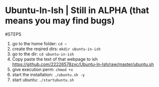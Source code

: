 # Ubuntu-In-Ish | Still in ALPHA (that means you may find bugs)

#STEPS

1. go to the home folder: `cd ~`
2. create the reqired dirs: `mkdir ubuntu-in-ish`
3. go to the dir: `cd ubuntu-in-ish`
4. Copy paste the text of that webpage to ish https://github.com/22226578zxc/Ubuntu-In-Ish/raw/master/ubuntu.sh
5. give execution perm: `chmod +x `
6. start the installation: `./ubuntu.sh -y`
7. start ubuntu: `./startubuntu.sh`

